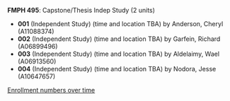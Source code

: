 **FMPH 495**: Capstone/Thesis Indep Study (2 units)

- **001** (Independent Study) (time and location TBA) by Anderson, Cheryl (A11088374)
- **002** (Independent Study) (time and location TBA) by Garfein, Richard (A06899496)
- **003** (Independent Study) (time and location TBA) by Aldelaimy, Wael (A06913560)
- **004** (Independent Study) (time and location TBA) by Nodora, Jesse (A10647657)

[Enrollment numbers over time](./FMPH495.tsv)
